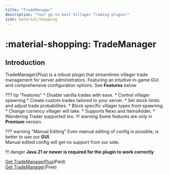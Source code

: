 ```yaml
---
title: "TradeManager"
description: "Your go-to best Villager Trading plugin!"
icon: material/shopping
---
```


# :material-shopping: TradeManager

## Introduction

TradeManager(Plus) is a robust plugin that streamlines villager trade management for server administrators. Featuring an intuitive in-game GUI and comprehensive configuration options.
See **Features** below


??? tip "Features"
    * Disable vanilla trades with ease.
    * Control villager spawning
    * Create custom trades tailored to your server.
    * Set stock limits and adjust trade probabilities.
    * Block specific villager types from spawning.
    * Change currency villager will take.
    * Supports Nexo and ItemsAdder.
    * Wandering Trader supported too.
    !!! warning
        Some features are only in **Premium** version.

??? warning "Manual Editing"
    Even manual editing of config is possible, is better to use our **GUI**.  
    Manual edited config will get no support from our side.

!!! danger
    **Java 21 or newer is required for the plugin to work correctly**

[Get TradeManagerPlus](https://www.spigotmc.org/resources/trademanagerplus-1-20-x-1-21-5-villager-trade-control-custom-item-support.122864/)(Paid)   
[Get TradeManager](https://www.spigotmc.org/resources/trademanager-1-20-x-1-21-5-villager-trade-control-custom-item-support.117737/)(Free)